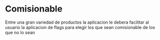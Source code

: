 # Comisionable
Entre una gran variedad de productos la aplicacion le debera facilitar al usuario la aplicacion de flags para elegir los que sean comisionable de los que no lo sean
